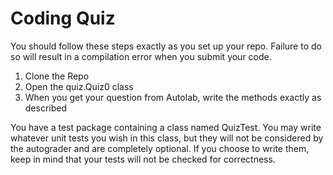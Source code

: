 # Coding Quiz

You should follow these steps exactly as you set up your repo. Failure to do so will result in a compilation 
error when you submit your code.

1. Clone the Repo
2. Open the quiz.Quiz0 class
3. When you get your question from Autolab, write the methods exactly as described

You have a test package containing a class named QuizTest. You may write whatever unit tests you wish in this 
class, but they will not be considered by the autograder and are completely optional. If you choose to write them,
keep in mind that your tests will not be checked for correctness.
